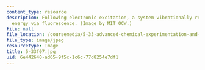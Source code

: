 ```yaml
---
content_type: resource
description: Following electronic excitation, a system vibrationally relaxes and releases
  energy via fluorescence. (Image by MIT OCW.)
file: null
file_location: /coursemedia/5-33-advanced-chemical-experimentation-and-instrumentation-fall-2007/6e442640ad659f5c1c6c77d8254e7df1_5-33f07.jpg
file_type: image/jpeg
resourcetype: Image
title: 5-33f07.jpg
uid: 6e442640-ad65-9f5c-1c6c-77d8254e7df1
---
```

